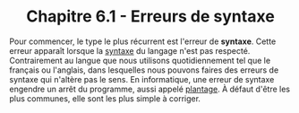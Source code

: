 <center><h1>Chapitre 6.1 - Erreurs de syntaxe</h1></center>

Pour commencer, le type le plus récurrent est l'erreur de **syntaxe**. Cette erreur apparaît lorsque la [syntaxe](https://www.larousse.fr/dictionnaires/francais/syntaxe/76217 "Syntaxe - Sens 4") du langage n'est pas respecté. Contrairement au langue que nous utilisons quotidiennement tel que le français ou l'anglais, dans lesquelles nous pouvons faires des erreurs de syntaxe qui n'altère pas le sens. En informatique, une erreur de syntaxe engendre un arrêt du programme, aussi appelé [plantage](https://fr.wikipedia.org/wiki/Plantage). À défaut d'être les plus communes, elle sont les plus simple à corriger.

